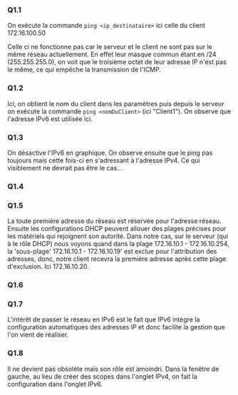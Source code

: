 ### Q1.1
On exécute la commande ``ping <ip_destinataire>`` ici celle du client 172.16.100.50


Celle ci ne fonctionne pas car le serveur et le client ne sont pas sur le même réseau actuellement. En effet leur masque commun étant en /24 (255.255.255.0), on voit que le troisième octet de leur adresse IP n'est pas le même, ce qui empêche la transmission de l'ICMP.



### Q1.2
Ici, on obtient le nom du client dans les paramètres puis depuis le serveur on exécute la commande ``ping <nomDuClient>`` (ici "Client1"). On observe que l'adresse IPv6 est utilisée ici.


### Q1.3
On désactive l'IPv6 en graphique. On observe ensuite que le ping pas toujours mais cette fois-ci en s'adressant à l'adresse IPv4. Ce qui visiblement ne devrait pas être le cas...


### Q1.4


### Q1.5
La toute première adresse du réseau est réservée pour l'adresse réseau. Ensuite les configurations DHCP peuvent allouer des plages précises pour les matériels qui rejoignent son autorité. Dans notre cas, sur le serveur (qui à le rôle DHCP) nous voyons quand dans la plage 172.16.10.1 - 172.16.10.254, la 'sous-plage' 172.16.10.1 - 172.16.10.19' est exclue pour l'attribution des adresses, donc, notre client recevra la première adresse après cette plage d'exclusion. Ici 172.16.10.20.


### Q1.6



### Q1.7
L'intérêt de passer le réseau en IPv6 est le fait que IPv6 intègre la configuration automatiques des adresses IP et donc facilite la gestion que l'on vient de réaliser.


### Q1.8
Il ne devient pas obsolète mais son rôle est amoindri.
Dans la fenêtre de gauche, au lieu de créer des scopes dans l'onglet IPv4, on fait la configuration dans l'onglet IPv6.


